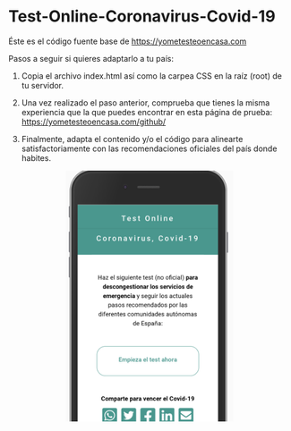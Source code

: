 # Test-Online-Coronavirus-Covid-19


Éste es el código fuente base de https://yometesteoencasa.com

Pasos a seguir si quieres adaptarlo a tu país:

1. Copia el archivo index.html así como la carpea CSS en la raíz (root) de tu servidor.

2. Una vez realizado el paso anterior, comprueba que tienes la misma experiencia que la que puedes encontrar en esta página de prueba: https://yometesteoencasa.com/github/

3. Finalmente, adapta el contenido y/o el código para alinearte satisfactoriamente con las recomendaciones oficiales del país donde habites.

<p align="center">
<img src="image-readme.png" alt="Imágen YoMeTesteoEnCasa" width="300" height="auto"/>
</p>
